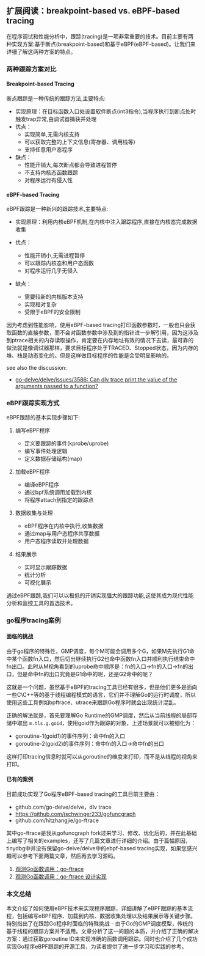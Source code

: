 ## 扩展阅读：breakpoint-based vs. eBPF-based tracing

在程序调试和性能分析中，跟踪(tracing)是一项非常重要的技术。目前主要有两种实现方案:基于断点(breakpoint-based)和基于eBPF(eBPF-based)。让我们来详细了解这两种方案的特点。

### 两种跟踪方案对比

#### Breakpoint-based Tracing

断点跟踪是一种传统的跟踪方法,主要特点:

- 实现原理：在目标函数入口处设置软件断点(int3指令),当程序执行到断点处时触发trap异常,由调试器捕获并处理
- 优点：
  - 实现简单,无需内核支持
  - 可以获取完整的上下文信息(寄存器、调用栈等)
  - 支持任意用户态程序
- 缺点：
  - 性能开销大,每次断点都会导致进程暂停
  - 不支持内核态函数跟踪
  - 对程序运行有侵入性

#### eBPF-based Tracing

eBPF跟踪是一种新兴的跟踪技术,主要特点:

- 实现原理：利用内核eBPF机制,在内核中注入跟踪程序,直接在内核态完成数据收集
- 优点：

  - 性能开销小,无需进程暂停
  - 可以跟踪内核态和用户态函数
  - 对程序运行几乎无侵入
- 缺点：

  - 需要较新的内核版本支持
  - 实现相对复杂
  - 受限于eBPF的安全限制

因为考虑到性能影响，使用eBPF-based tracing打印函数参数时，一般也只会获取函数的直接参数，而不会对函数参数中涉及到的指针进一步解引用，因为这涉及到ptrace相关的内存读取操作，肯定要在内存地址有效的情况下去读，最可靠的做法就是像调试器那样，要求目标程序处于TRACED、Stopped状态，因为内存的堆、栈是动态变化的。但是这样做目标程序的性能是会受明显影响的。

see also the discussion:

- [go-delve/delve/issues/3586: Can dlv trace print the value of the arguments passed to a function?
  ](https://github.com/go-delve/delve/issues/3586#issuecomment-2911771133)

### eBPF跟踪实现方式

eBPF跟踪的基本实现步骤如下:

1. 编写eBPF程序

   - 定义要跟踪的事件(kprobe/uprobe)
   - 编写事件处理逻辑
   - 定义数据存储结构(map)
2. 加载eBPF程序

   - 编译eBPF程序
   - 通过bpf系统调用加载到内核
   - 将程序attach到指定的跟踪点
3. 数据收集与处理

   - eBPF程序在内核中执行,收集数据
   - 通过map与用户态程序共享数据
   - 用户态程序读取并处理数据
4. 结果展示

   - 实时显示跟踪数据
   - 统计分析
   - 可视化展示

通过eBPF跟踪,我们可以以极低的开销实现强大的跟踪功能,这使其成为现代性能分析和监控工具的首选技术。

### go程序tracing案例

#### 面临的挑战

由于go程序的特殊性，GMP调度，每个M可能会调用多个G，如果M先执行G1命中某个函数fn入口，然后切出继续执行G2也命中函数fn入口并顺利执行结束命中fn出口。此时从M视角看到的uprobe命中顺序是：fn的入口->fn的入口->fn的出口，但是命中fn的出口究竟是G1命中的呢，还是G2命中的呢？

这就是一个问题，虽然基于eBPF的tracing工具已经有很多，但是他们更多是面向一些C\C++等的基于线程编程模式的语言，它们并不理解Go的运行时调度，所以使用这些工具例如bpftrace、utrace来跟踪Go程序时就会出现统计混乱。

正确的解法就是，首先要理解Go Runtime的GMP调度，然后从当前线程的局部存储中取出 `m.tls.g.goid`，使用goid作为跟踪的对象，上述场景就可以被细化为：

- goroutine-1(goid1)的事件序列：命中fn的入口
- goroutine-2(goid2)的事件序列：命中fn的入口->命中fn的出口

这样打印tracing信息时就可以从goroutine的维度来打印，而不是从线程的视角来打印。

#### 已有的案例

目前成功实现了Go程序eBPF-based tracing的工具目前主要由：

- github.com/go-delve/delve，dlv trace
- https://github.com/jschwinger233/gofuncgraph
- github.com/hitzhangjie/go-ftrace

其中go-ftrace是我从gofuncgraph fork过来学习、修改、优化后的，并在此基础上编写了相关的examples，还写了几篇文章进行详细的介绍。由于篇幅原因，tinydbg中并没有保留go-delve/delve中的ebpf-based tracing实现，如果您感兴趣可以参考下面两篇文章，然后再去学习源码。

1. [观测Go函数调用：go-ftrace](https://www.hitzhangjie.pro/blog/2023-09-25-%E8%A7%82%E6%B5%8Bgo%E5%87%BD%E6%95%B0%E8%B0%83%E7%94%A8go-ftrace/)
2. [观测Go函数调用：go-ftrace 设计实现](https://www.hitzhangjie.pro/blog/2023-12-12-%E8%A7%82%E6%B5%8Bgo%E5%87%BD%E6%95%B0%E8%B0%83%E7%94%A8go-ftrace%E8%AE%BE%E8%AE%A1%E5%AE%9E%E7%8E%B0/)

### 本文总结

本文介绍了如何使用eBPF技术来实现程序跟踪，详细讲解了eBPF跟踪的基本流程，包括编写eBPF程序、加载到内核、数据收集处理以及结果展示等关键步骤。特别指出了在跟踪Go程序时面临的特殊挑战 - 由于Go的GMP调度模型，传统的基于线程的跟踪方案并不适用。文章分析了这一问题的本质，并介绍了正确的解决方案：通过获取goroutine ID来实现准确的函数调用跟踪。同时也介绍了几个成功实现Go程序eBPF跟踪的开源工具，为读者提供了进一步学习和实践的参考。
